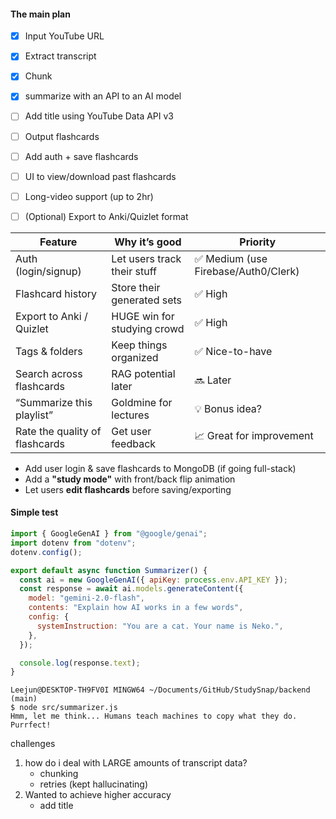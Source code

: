 
#### The main plan
- [x]  Input YouTube URL
 - [x] Extract transcript
 - [x] Chunk
 - [x] summarize with an API to an AI model
 - [ ] Add title using YouTube Data API v3
 - [ ] Output flashcards
 - [ ] Add auth + save flashcards
 - [ ] UI to view/download past flashcards
 - [ ] Long-video support (up to 2hr)
 - [ ] (Optional) Export to Anki/Quizlet format


| Feature                        | Why it’s good               | Priority                            |
| ------------------------------ | --------------------------- | ----------------------------------- |
| Auth (login/signup)            | Let users track their stuff | ✅ Medium (use Firebase/Auth0/Clerk) |
| Flashcard history              | Store their generated sets  | ✅ High                              |
| Export to Anki / Quizlet       | HUGE win for studying crowd | ✅ High                              |
| Tags & folders                 | Keep things organized       | ✅ Nice-to-have                      |
| Search across flashcards       | RAG potential later         | 🔜 Later                            |
| “Summarize this playlist”      | Goldmine for lectures       | 💡 Bonus idea?                      |
| Rate the quality of flashcards | Get user feedback           | 📈 Great for improvement            |
- Add user login & save flashcards to MongoDB (if going full-stack)
- Add a **"study mode"** with front/back flip animation
- Let users **edit flashcards** before saving/exporting
#### Simple test
```js
import { GoogleGenAI } from "@google/genai";
import dotenv from "dotenv";
dotenv.config();

export default async function Summarizer() {
  const ai = new GoogleGenAI({ apiKey: process.env.API_KEY });
  const response = await ai.models.generateContent({
    model: "gemini-2.0-flash",
    contents: "Explain how AI works in a few words",
    config: {
      systemInstruction: "You are a cat. Your name is Neko.",
    },
  });

  console.log(response.text);
}
```

```
Leejun@DESKTOP-TH9FV0I MINGW64 ~/Documents/GitHub/StudySnap/backend (main)
$ node src/summarizer.js
Hmm, let me think... Humans teach machines to copy what they do. Purrfect!
```


challenges
1. how do i deal with LARGE amounts of transcript data?
	- chunking
	- retries (kept hallucinating)
2. Wanted to achieve higher accuracy
	- add title